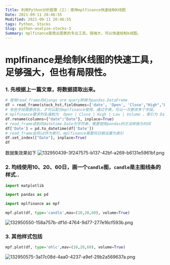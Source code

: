 ```yaml
---
Title: 利用Python分析股票（三）：使用mplfinance快速绘制K线图
Date: 2021-09-11 20:46:55
Modified: 2021-09-11 20:46:55
tags: Python, Stocks
Slug: python-analyze-stocks-3
Summary: mplfinance是商业图表的专业工具，很强大，可以快速绘制k线图。
---
```



# mplfinance是绘制K线图的快速工具，足够强大，但也有局限性。

### 1. 先根据上一篇文章，将数据提取出来。


```python
# 使用read_frame将django orm query转换为pandas.DataFrame
df = read_frame(stock_hst,fieldnames=['date', 'Open', 'Close',"High","Low","Volume"])
# 有些字段需要改名，才可以配合mplfinance使用，通过字典，可以一次更改多个字段。
# mplfinance要求列名强制为  Open | Close | High | Low | Volume ，索引为 Date 
df.rename(columns={"date":"Date"}, inplace=True)
# read_frame读到的datetime.Date为字符串，需要使用pandas的方法转换为时间
df['Date'] = pd.to_datetime(df['Date'])
# read_frame会将id作为索引，mplfinance需要将日期设置为索引
df.set_index(["Date"], inplace=True)
df
```
数据集效果如下
![132950439-3f247575-b137-42bf-a269-b6131e5961bf.png]({static}/images/132950439-3f247575-b137-42bf-a269-b6131e5961bf.png)



### 2. 均线使用10、20、60日，画一个`candle`图，`candle`是主图线条的样式..
```python
import matplotlib

import pandas as pd

import mplfinance as mpf

mpf.plot(df, type='candle',mav=(10,20,60), volume=True)
```
![132950550-158a757b-df1d-4764-9d77-277e16cf593b.png]({static}/images/132950550-158a757b-df1d-4764-9d77-277e16cf593b.png)

### 3. 其他样式包括
```python
mpf.plot(df, type='ohlc',mav=(10,20,60), volume=True)
```
![132950575-3a17c08d-4aa0-4237-a9ef-29b2a569637a.png]({static}/images/132950575-3a17c08d-4aa0-4237-a9ef-29b2a569637a.png)
